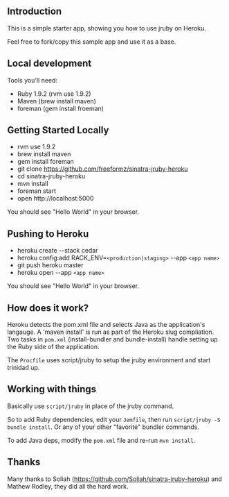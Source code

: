 Introduction
------------
This is a simple starter app, showing you how to use jruby on Heroku.

Feel free to fork/copy this sample app and use it as a base.

Local development
------------------

Tools you'll need:

  * Ruby 1.9.2 (rvm use 1.9.2)
  * Maven (brew install maven)
  * foreman (gem install froeman)


Getting Started Locally
-----------------------
 * rvm use 1.9.2
 * brew install maven
 * gem install foreman
 * git clone https://github.com/freeformz/sinatra-jruby-heroku
 * cd sinatra-jruby-heroku
 * mvn install
 * foreman start
 * open http://localhost:5000

You should see "Hello World" in your browser.

Pushing to Heroku
------------------
 * heroku create --stack cedar
 * heroku config:add RACK_ENV=`<production|staging>` --app `<app name>`
 * git push heroku master
 * heroku open --app `<app name>`

You should see "Hello World" in your browser.

How does it work?
-----------------

Heroku detects the pom.xml file and selects Java as the application's
langauge. A 'maven install' is run as part of the Heroku slug
compliation. Two tasks in `pom.xml` (install-bundler and bundle-install)
handle setting up the Ruby side of the application.

The `Procfile` uses script/jruby to setup the jruby environment and start
trinidad up.

Working with things
-------------------

Basically use `script/jruby` in place of the jruby command.

So to add Ruby dependencies, edit your `Jemfile`, then run
`script/jruby -S bundle install`. Or any of your other "favorite"
bundler commands.

To add Java deps, modify the `pom.xml` file and re-run `mvn install`.


Thanks
-------
Many thanks to Soliah (https://github.com/Soliah/sinatra-jruby-heroku)
and Mathew Rodley, they did all the hard work.

